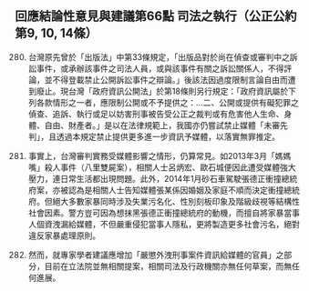 ## 回應結論性意見與建議第66點 司法之執行（公正公約第9, 10, 14條）

<ol start="280">
  <li><p>台灣原先曾於「出版法」中第33條規定，「出版品對於尚在偵查或審判中之訴訟事件，或承辦該事件之司法人員，或與該事件有關之訴訟關係人，不得評論，並不得登載禁止公開訴訟事件之辯論。」後該法因過度限制言論自由而遭到廢止。現台灣「政府資訊公開法」於第18條則另行規定：「政府資訊屬於下列各款情形之一者，應限制公開或不予提供之：…二、公開或提供有礙犯罪之偵查、追訴、執行或足以妨害刑事被告受公正之裁判或有危害他人生命、身體、自由、財產者。」是以在法律規範上，我國亦仍嘗試禁止媒體「未審先判」，且透過本規定禁止提供更多進一步資訊予媒體，以落實無罪推定。</p></li>

  <li><p>事實上，台灣審判實務受媒體影響之情形，仍算常見。如2013年3月「媽媽嘴」殺人事件（八里雙屍案），相關人士呂炳宏、歐石城便因此遭受媒體強大壓力，連日常生活都出現問題。此外，2014年1月砂石車駕駛張德正衝撞總統府案，亦被認為是相關人士告知媒體張某係因婚姻及家庭不順而決定衝撞總統府。但絕大多數家暴同時涉及失業污名化、性別刻板印象及階級歧視等結構性社會因素。警方豈可因為想抹黑張德正衝撞總統府的動機，而擅自將家暴當事人個資洩漏給媒體，不但嚴重侵犯當事人隱私，更將製造更多社會污名，絕對違反家暴處理原則。</p></li>

  <li><p>然而，就專家學者建議應增加「嚴懲外洩刑事案件資訊給媒體的官員」之部分，目前在立法院並無相關提案，相關司法及行政機關亦無任何草案，而無任何進展。</p></li>
</ol>
